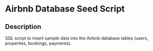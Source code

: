 # Airbnb Database Seed Script

## Description
SQL script to insert sample data into the Airbnb database tables (users, properties, bookings, payments).
